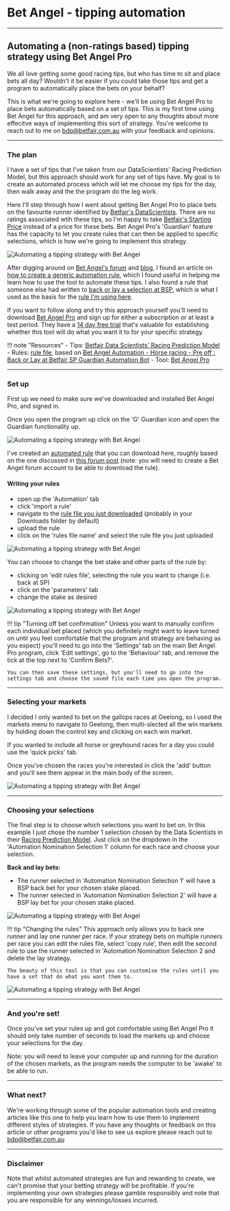 # Bet Angel - tipping automation

---
## Automating a (non-ratings based) tipping strategy using Bet Angel Pro

We all love getting some good racing tips, but who has time to sit and place bets all day? Wouldn't it be easier if you could take those tips and get a program to automatically place the bets on your behalf? 

This is what we're going to explore here - we'll be using Bet Angel Pro to place bets automatically based on a set of tips. This is my first time using Bet Angel for this approach, and am very open to any thoughts about more effecitve ways of implementing this sort of strategy. You're welcome to reach out to me on bdp@betfair.com.au with your feedback and opinions. 

--- 
### The plan

I have a set of tips that I've taken from our DataScientists' Racing Prediction Model, but this approach should work for any set of tips have. My goal is to create an automated process which will let me choose my tips for the day, then walk away and the the program do the leg work. 

Here I'll step through how I went about getting Bet Angel Pro to place bets on the favourite runner identified by [Betfair's DataScientists](https://www.betfair.com.au/hub/tools/models/racing-prediction-model/). There are no ratings associated wtih these tips, so I'm happy to take [Betfair's Starting Price](https://www.betfair.com.au/hub/tools/betting-tools/betfair-starting-price-bsp/) instead of a price for these bets. Bet Angel Pro's 'Guardian' feature has the capacity to let you create rules that can then be applied to specific selections, which is how we're going to implement this strategy. 

![Automating a tipping strategy with Bet Angel](./img/BetAngeltipHub.png)

After digging around on [Bet Angel's forum](https://www.betangel.com/forum) and [blog](https://www.betangel.com/blog_wp/tag/automation/), I found an article on [how to create a generic automation rule](https://www.betangel.com/forum/viewtopic.php?f=37&t=15358), which I found useful in helping me learn how to use the tool to automate these tips. I also found a rule that someone else had written to [back or lay a selection at BSP](https://www.betangel.com/forum/viewtopic.php?f=53&t=11668), which is what I used as the basis for the [rule I'm using here](./assets/BetAngelTippingRule.baf). 

If you want to follow along and try this approach yourself you'll need to download [Bet Angel Pro](https://www.betangel.com/bet-angel-professional/) and sign up for either a subscription or at least a test period. They have a [14 day free trial](https://www.betangel.com/trial/) that's valuable for establishing whether this tool will do what you want it to for your specific strategy. 

!!! note "Resources"
    - Tips: [Betfair Data Scientists' Racing Prediction Model](https://www.betfair.com.au/hub/tools/models/racing-prediction-model/)
    - Rules: [rule file](./assets/BetAngelTippingRule.baf), based on [Bet Angel Automation - Horse racing - Pre off : Back or Lay at Betfair SP Guardian Automation Bot](https://www.betangel.com/forum/viewtopic.php?f=53&t=11668)
    - Tool: [Bet Angel Pro](https://www.betangel.com/bet-angel-professional/)

--- 
### Set up

First up we need to make sure we've downloaded and installed Bet Angel Pro, and signed in.

Once you open the program up click on the 'G' Guardian icon and open the Guardian functionality up. 

![Automating a tipping strategy with Bet Angel](./img/BetAngeltipPro.png)

I've created an [automated rule](./assets/BetAngelTippingRule.baf) that you can download here, roughly based on the one discussed in [this forum post](https://www.betangel.com/forum/viewtopic.php?f=53&t=11668) (note: you will need to create a Bet Angel forum account to be able to download the rule). 

#### Writing your rules

- open up the 'Automation' tab
- click 'import a rule'
- navigate to the [rule file you just downloaded](./assets/BetAngelTippingRule.baf) (probably in your Downloads folder by default)
- upload the rule 
- click on the 'rules file name' and select the rule file you just uploaded

![Automating a tipping strategy with Bet Angel](./img/BetAngeltipRule.png)

You can choose to change the bet stake and other parts of the rule by: 

- clicking on 'edit rules file', selecting the rule you want to change (i.e. back at SP)
- click on the 'parameters' tab
- change the stake as desired

![Automating a tipping strategy with Bet Angel](./img/BetAngeltipEditRule.png)

!!! tip "Turning off bet confirmation"
    Unless you want to manually confirm each individual bet placed (which you definitely might want to leave turned on until you feel comfortable that the program and strategy are behaving as you expect) you'll need to go into the 'Settings' tab on the main Bet Angel Pro program, click 'Edit settings', go to the 'Behaviour' tab, and remove the tick at the top next to 'Confirm Bets?'. 
    
    You can then save these settings, but you'll need to go into the settings tab and choose the saved file each time you open the program.

---
### Selecting your markets

I decided I only wanted to bet on the gallops races at Geelong, so I used the markets menu to navigate to Geelong, then multi-slected all the win markets by holding down the control key and clicking on each win market.

If you wanted to include all horse or greyhound races for a day you could use the 'quick picks' tab. 

Once you've chosen the races you're interested in click the 'add' button and you'll see them appear in the main body of the screen. 

![Automating a tipping strategy with Bet Angel](./img/BetAngeltipMarkets.png)

---
### Choosing your selections

The final step is to choose which selections you want to bet on. In this example I just chose the number 1 selection chosen by the Data Scientists in their [Racing Prediction Model](https://www.betfair.com.au/hub/tools/models/racing-prediction-model/). Just click on the dropdown in the 'Automation Nomination Selection 1' column for each race and choose your selection. 

**Back and lay bets:**

- The runner selected in 'Automation Nomination Selection 1' will have a BSP back bet for your chosen stake placed. 
- The runner selected in 'Automation Nomination Selection 2' will have a BSP lay bet for your chosen stake placed. 

![Automating a tipping strategy with Bet Angel](./img/BetAngeltipBack.png)

!!! tip "Changing the rules"
    This approach only allows you to back one runner and lay one runner per race. If your strategy bets on multiple runners per race you can edit the rules file, select 'copy rule', then edit the second rule to use the runner selected in 'Automation Nomination Selection 2 and delete the lay strategy.

    The beauty of this tool is that you can customise the rules until you have a set that do what you want them to.

![Automating a tipping strategy with Bet Angel](./img/BetAngeltipNewRule.png)

---
### And you're set!

Once you've set your rules up and got comfortable using Bet Angel Pro it should only take  number of seconds to load the markets up and choose your selections for the day. 

Note: you will need to leave your computer up and running for the duration of the chosen markets, as the program needs the computer to be 'awake' to be able to run.

---
### What next? 

We're working through some of the popular automation tools and creating articles like this one to help you learn how to use them to implement different styles of strategies. If you have any thoughts or feedback on this article or other programs you'd like to see us explore please reach out to bdp@betfair.com.au 

---
### Disclaimer

Note that whilst automated strategies are fun and rewarding to create, we can't promise that your betting strategy will be profitable. If you're implementing your own strategies please gamble responsibly and note that you are responsible for any winnings/losses incurred.